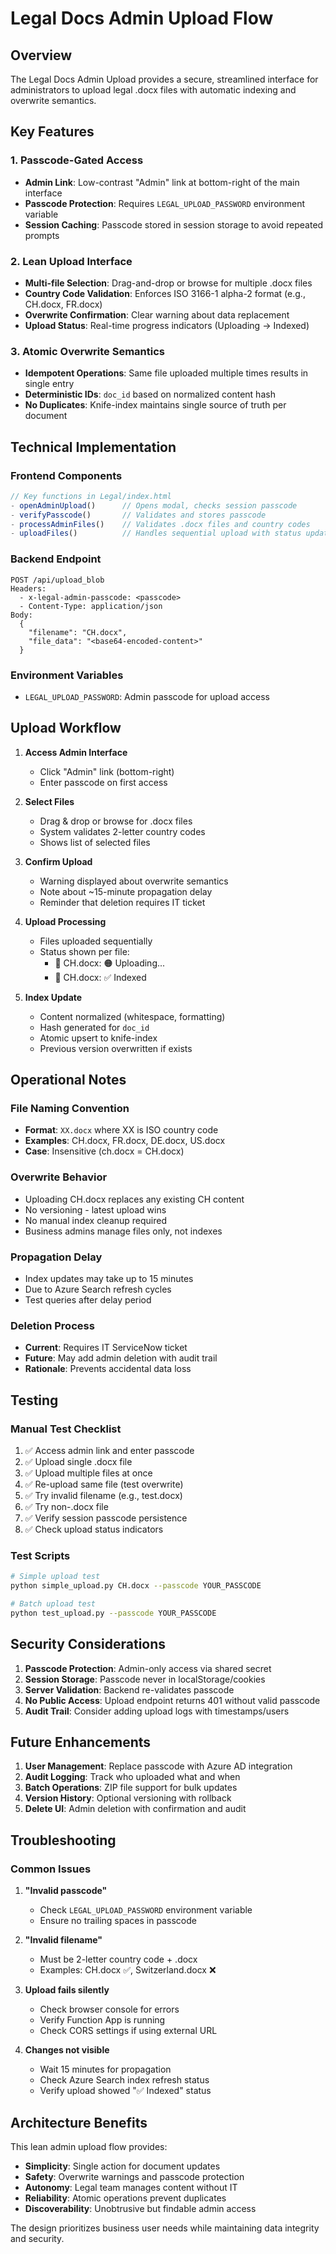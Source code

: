 # Legal Docs Admin Upload Flow

## Overview
The Legal Docs Admin Upload provides a secure, streamlined interface for administrators to upload legal .docx files with automatic indexing and overwrite semantics.

## Key Features

### 1. Passcode-Gated Access
- **Admin Link**: Low-contrast "Admin" link at bottom-right of the main interface
- **Passcode Protection**: Requires `LEGAL_UPLOAD_PASSWORD` environment variable
- **Session Caching**: Passcode stored in session storage to avoid repeated prompts

### 2. Lean Upload Interface
- **Multi-file Selection**: Drag-and-drop or browse for multiple .docx files
- **Country Code Validation**: Enforces ISO 3166-1 alpha-2 format (e.g., CH.docx, FR.docx)
- **Overwrite Confirmation**: Clear warning about data replacement
- **Upload Status**: Real-time progress indicators (Uploading → Indexed)

### 3. Atomic Overwrite Semantics
- **Idempotent Operations**: Same file uploaded multiple times results in single entry
- **Deterministic IDs**: `doc_id` based on normalized content hash
- **No Duplicates**: Knife-index maintains single source of truth per document

## Technical Implementation

### Frontend Components
```javascript
// Key functions in Legal/index.html
- openAdminUpload()      // Opens modal, checks session passcode
- verifyPasscode()       // Validates and stores passcode
- processAdminFiles()    // Validates .docx files and country codes
- uploadFiles()          // Handles sequential upload with status updates
```

### Backend Endpoint
```
POST /api/upload_blob
Headers:
  - x-legal-admin-passcode: <passcode>
  - Content-Type: application/json
Body:
  {
    "filename": "CH.docx",
    "file_data": "<base64-encoded-content>"
  }
```

### Environment Variables
- `LEGAL_UPLOAD_PASSWORD`: Admin passcode for upload access

## Upload Workflow

1. **Access Admin Interface**
   - Click "Admin" link (bottom-right)
   - Enter passcode on first access

2. **Select Files**
   - Drag & drop or browse for .docx files
   - System validates 2-letter country codes
   - Shows list of selected files

3. **Confirm Upload**
   - Warning displayed about overwrite semantics
   - Note about ~15-minute propagation delay
   - Reminder that deletion requires IT ticket

4. **Upload Processing**
   - Files uploaded sequentially
   - Status shown per file:
     - 📄 CH.docx: 🟠 Uploading...
     - 📄 CH.docx: ✅ Indexed

5. **Index Update**
   - Content normalized (whitespace, formatting)
   - Hash generated for `doc_id`
   - Atomic upsert to knife-index
   - Previous version overwritten if exists

## Operational Notes

### File Naming Convention
- **Format**: `XX.docx` where XX is ISO country code
- **Examples**: CH.docx, FR.docx, DE.docx, US.docx
- **Case**: Insensitive (ch.docx = CH.docx)

### Overwrite Behavior
- Uploading CH.docx replaces any existing CH content
- No versioning - latest upload wins
- No manual index cleanup required
- Business admins manage files only, not indexes

### Propagation Delay
- Index updates may take up to 15 minutes
- Due to Azure Search refresh cycles
- Test queries after delay period

### Deletion Process
- **Current**: Requires IT ServiceNow ticket
- **Future**: May add admin deletion with audit trail
- **Rationale**: Prevents accidental data loss

## Testing

### Manual Test Checklist
1. ✅ Access admin link and enter passcode
2. ✅ Upload single .docx file
3. ✅ Upload multiple files at once
4. ✅ Re-upload same file (test overwrite)
5. ✅ Try invalid filename (e.g., test.docx)
6. ✅ Try non-.docx file
7. ✅ Verify session passcode persistence
8. ✅ Check upload status indicators

### Test Scripts
```bash
# Simple upload test
python simple_upload.py CH.docx --passcode YOUR_PASSCODE

# Batch upload test
python test_upload.py --passcode YOUR_PASSCODE
```

## Security Considerations

1. **Passcode Protection**: Admin-only access via shared secret
2. **Session Storage**: Passcode never in localStorage/cookies
3. **Server Validation**: Backend re-validates passcode
4. **No Public Access**: Upload endpoint returns 401 without valid passcode
5. **Audit Trail**: Consider adding upload logs with timestamps/users

## Future Enhancements

1. **User Management**: Replace passcode with Azure AD integration
2. **Audit Logging**: Track who uploaded what and when
3. **Batch Operations**: ZIP file support for bulk updates
4. **Version History**: Optional versioning with rollback
5. **Delete UI**: Admin deletion with confirmation and audit

## Troubleshooting

### Common Issues

1. **"Invalid passcode"**
   - Check `LEGAL_UPLOAD_PASSWORD` environment variable
   - Ensure no trailing spaces in passcode

2. **"Invalid filename"**
   - Must be 2-letter country code + .docx
   - Examples: CH.docx ✅, Switzerland.docx ❌

3. **Upload fails silently**
   - Check browser console for errors
   - Verify Function App is running
   - Check CORS settings if using external URL

4. **Changes not visible**
   - Wait 15 minutes for propagation
   - Check Azure Search index refresh status
   - Verify upload showed "✅ Indexed" status

## Architecture Benefits

This lean admin upload flow provides:
- **Simplicity**: Single action for document updates
- **Safety**: Overwrite warnings and passcode protection
- **Autonomy**: Legal team manages content without IT
- **Reliability**: Atomic operations prevent duplicates
- **Discoverability**: Unobtrusive but findable admin access

The design prioritizes business user needs while maintaining data integrity and security.
